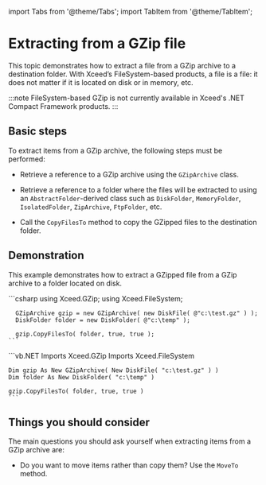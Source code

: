 import Tabs from '@theme/Tabs';
import TabItem from '@theme/TabItem';

# Extracting from a GZip file

This topic demonstrates how to extract a file from a GZip archive to a destination folder. With Xceed’s FileSystem-based products, a file is a file: it does not matter if it is located on disk or in memory, etc.

:::note
FileSystem-based GZip is not currently available in Xceed's .NET Compact Framework products.
:::

## Basic steps

To extract items from a GZip archive, the following steps must be performed:

- Retrieve a reference to a GZip archive using the `GZipArchive` class. 

- Retrieve a reference to a folder where the files will be extracted to using an `AbstractFolder`-derived class such as `DiskFolder`, `MemoryFolder`, `IsolatedFolder`, `ZipArchive`, `FtpFolder`, etc. 

- Call the `CopyFilesTo` method to copy the GZipped files to the destination folder.

## Demonstration

This example demonstrates how to extract a GZipped file from a GZip archive to a folder located on disk.

<Tabs>
  <TabItem value="csharp" label="C#" default>
    ```csharp
      using Xceed.GZip;
      using Xceed.FileSystem;

      GZipArchive gzip = new GZipArchive( new DiskFile( @"c:\test.gz" ) );
      DiskFolder folder = new DiskFolder( @"c:\temp" );

      gzip.CopyFilesTo( folder, true, true );
    ```
  </TabItem>
  <TabItem value="vb.net" label="Visual Basic .NET">
    ```vb.NET
    Imports Xceed.GZip
    Imports Xceed.FileSystem   

    Dim gzip As New GZipArchive( New DiskFile( "c:\test.gz" ) )
    Dim folder As New DiskFolder( "c:\temp" )

    gzip.CopyFilesTo( folder, true, true )
    ```
  </TabItem>
</Tabs>

## Things you should consider

The main questions you should ask yourself when extracting items from a GZip archive are:

- Do you want to move items rather than copy them? Use the `MoveTo` method.